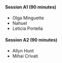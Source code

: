 ####  Session A1 (90 minutes) ###

* Olga Minguette
* Nahuel 
* Leticia Portella


####  Session A2 (90 minutes) ###

* Allyn Hunt
* Mihai Crivati
